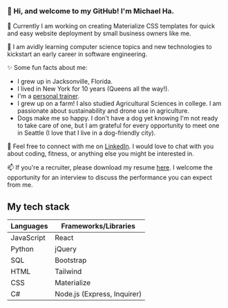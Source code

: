 ### 👋 Hi, and welcome to my GitHub! I'm Michael Ha.

🔭 Currently I am working on creating Materialize CSS templates for quick and easy website deployment by small business owners like me.

🌱 I am avidly learning computer science topics and new technologies to kickstart an early career in software engineering. 

✨ Some fun facts about me:
* I grew up in Jacksonville, Florida.
* I lived in New York for 10 years (Queens all the way!).
* I'm a [personal trainer](https://squat.coach/).
* I grew up on a farm!  I also studied Agricultural Sciences in college.  I am passionate about sustainability and drone use in agriculture.
* Dogs make me so happy.  I don't have a dog yet knowing I'm not ready to take care of one, but I am grateful for every opportunity to meet one in Seattle (I love that I live in a dog-friendly city).

💬 Feel free to connect with me on [LinkedIn](https://linkedin.com/in/westkorea/).  I would love to chat with you about coding, fitness, or anything else you might be interested in.

📫 If you're a recruiter, please download my resume [here](http://qwods.dev/).  I welcome the opportunity for an interview to discuss the performance you can expect from me.


## My tech stack

Languages | Frameworks/Libraries
------------- | -------------
JavaScript | React
Python | jQuery
SQL | Bootstrap
HTML | Tailwind
CSS | Materialize
C# | Node.js (Express, Inquirer)

<!--
**west-korea/west-korea** is a ✨ _special_ ✨ repository because its `README.md` (this file) appears on your GitHub profile.

Here are some ideas to get you started:

- 🔭 I’m currently working on ...
- 🌱 I’m currently learning ...
- 👯 I’m looking to collaborate on ...
- 🤔 I’m looking for help with ...
- 💬 Ask me about ...
- 📫 How to reach me: ...
- 😄 Pronouns: ...
- ⚡ Fun fact: ...
-->
